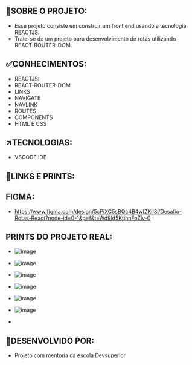 ## 🎯SOBRE O PROJETO:
- Esse projeto consiste em construir um front end usando a tecnologia REACTJS.
- Trata-se de um projeto para desenvolvimento de rotas utilizando REACT-ROUTER-DOM.

## ✅CONHECIMENTOS:
- REACTJS:
- REACT-ROUTER-DOM
- LINKS
- NAVIGATE
- NAVLINK
- ROUTES
- COMPONENTS
- HTML E CSS

## ↗️TECNOLOGIAS: 
- VSCODE IDE

## 🧭LINKS E PRINTS: 
## FIGMA:
- https://www.figma.com/design/5cPiXC5sBQc4B4wIZKlI3i/Desafio-Rotas-React?node-id=0-1&p=f&t=Wd9ld5KtjhnFoZiv-0
## PRINTS DO PROJETO REAL:
- ![image](https://github.com/user-attachments/assets/3f303fa2-c812-4660-98ad-a5feaa9ad63c)
- ![image](https://github.com/user-attachments/assets/f489b77e-fa87-4665-b1fa-190ce769ec4e)
- ![image](https://github.com/user-attachments/assets/23c389a6-1ae2-42a6-97b9-32c3f1dd8ffb)
- ![image](https://github.com/user-attachments/assets/adbfccf4-01ac-44fe-a398-7431d0408530)
- ![image](https://github.com/user-attachments/assets/297541e5-a800-4012-bbc5-5374a89417aa)
- ![image](https://github.com/user-attachments/assets/93cc7071-3c9d-4710-ae2c-c0acc327287d)





- 






## 🤚DESENVOLVIDO POR:
- Projeto com mentoria da escola Devsuperior 
